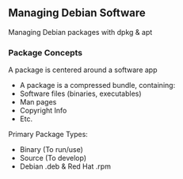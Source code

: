 ## Managing Debian Software
Managing Debian packages with dpkg & apt

### Package Concepts
A package is centered around a software app
- A package is a compressed bundle, containing:
- Software files (binaries, executables)
- Man pages
- Copyright Info
- Etc.

Primary Package Types:
- Binary (To run/use)
- Source (To develop)
-  Debian .deb & Red Hat .rpm
